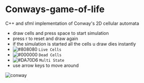 # Conways-game-of-life
C++ and sfml implementation of Conway's 2D cellular automata

- draw cells and press space to start simulation
- press r to reset and draw again
- if the simulation is started all the cells u draw dies instantly 
- ![#808080](https://placehold.co/15x15/808080/808080.png) `Live Cells`
- ![#000000](https://placehold.co/15x15/000000/000000.png) `Dead Cells`
- ![#DA70D6](https://placehold.co/15x15/DA70D6/DA70D6.png) `Multi State`
- use arrow keys to move around  

![conway](https://user-images.githubusercontent.com/95920190/211414165-a03589b4-d3d5-483d-82e1-e6d60edfb432.PNG)
